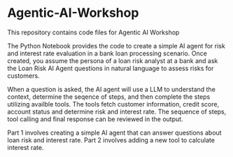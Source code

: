 # Agentic-AI-Workshop

This repository contains code files for Agentic AI Workshop

The Python Notebook provides the code to create a simple AI agent for risk and interest rate evaluation in a bank loan processing scenario. Once created, you assume the persona of a loan risk analyst at a bank and ask the Loan Risk AI Agent questions in natural language to assess risks for customers. 

When a question is asked, the AI agent will use a LLM to understand the context, determine the seqence of steps, and then complete the steps utilizing availble tools. The tools fetch customer information, credit score, account status and determine risk and interest rate. The sequence of steps, tool calling and final response can be reviewed in the output.

Part 1 involves creating a simple AI agent that can answer questions about loan risk and interest rate. Part 2 involves adding a new tool to calculate interest rate.
